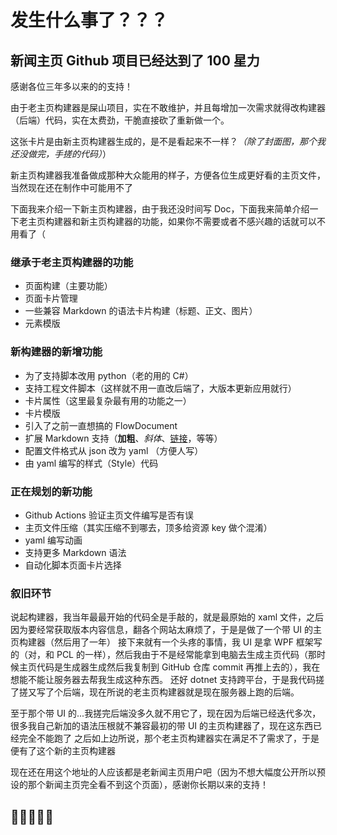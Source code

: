 # 发生什么事了？？？
## 新闻主页 Github 项目已经达到了 100 星力
感谢各位三年多以来的的支持！

由于老主页构建器是屎山项目，实在不敢维护，并且每增加一次需求就得改构建器（后端）代码，实在太费劲，干脆直接砍了重新做一个。

这张卡片是由新主页构建器生成的，是不是看起来不一样？*（除了封面图，那个我还没做完，手搓的代码）*）

新主页构建器我准备做成那种大众能用的样子，方便各位生成更好看的主页文件，当然现在还在制作中可能用不了

下面我来介绍一下新主页构建器，由于我还没时间写 Doc，下面我来简单介绍一下老主页构建器和新主页构建器的功能，如果你不需要或者不感兴趣的话就可以不用看了（
### 继承于老主页构建器的功能
* 页面构建（主要功能）
* 页面卡片管理
* 一些兼容 Markdown 的语法卡片构建（标题、正文、图片）
* 元素模版
### 新构建器的新增功能
* 为了支持脚本改用 python（老的用的 C#）
* 支持工程文件脚本（这样就不用一直改后端了，大版本更新应用就行）
* 卡片属性（这里最复杂最有用的功能之一）
* 卡片模版
* 引入了之前一直想搞的 FlowDocument
* 扩展 Markdown 支持（**加粗**、*斜体*、[链接](https://news.bugjump.net)，等等）
* 配置文件格式从 json 改为 yaml （方便人写）
* 由 yaml 编写的样式（Style）代码
### 正在规划的新功能
* Github Actions 验证主页文件编写是否有误
* 主页文件压缩（其实压缩不到哪去，顶多给资源 key 做个混淆）
* yaml 编写动画
* 支持更多 Markdown 语法
* 自动化脚本页面卡片选择
### 叙旧环节
说起构建器，我当年最最开始的代码全是手敲的，就是最原始的 xaml 文件，之后因为要经常获取版本内容信息，翻各个网站太麻烦了，于是是做了一个带 UI 的主页构建器（然后用了一年）
接下来就有一个头疼的事情，我 UI 是拿 WPF 框架写的（对，和 PCL 的一样），然后我由于不是经常能拿到电脑去生成主页代码（那时候主页代码是生成器生成然后我复制到 GitHub 仓库 commit 再推上去的），我在想能不能让服务器去帮我生成这种东西。
还好 dotnet 支持跨平台，于是我代码搓了搓又写了个后端，现在所说的老主页构建器就是现在服务器上跑的后端。

至于那个带 UI 的...我搓完后端没多久就不用它了，现在因为后端已经迭代多次，很多我自己新加的语法压根就不兼容最初的带 UI 的主页构建器了，现在这东西已经完全不能跑了
之后如上边所说，那个老主页构建器实在满足不了需求了，于是便有了这个新的主页构建器

现在还在用这个地址的人应该都是老新闻主页用户吧（因为不想大幅度公开所以预设的那个新闻主页完全看不到这个页面），感谢你长期以来的支持！
## 🌹🌹🌹🌹🌹